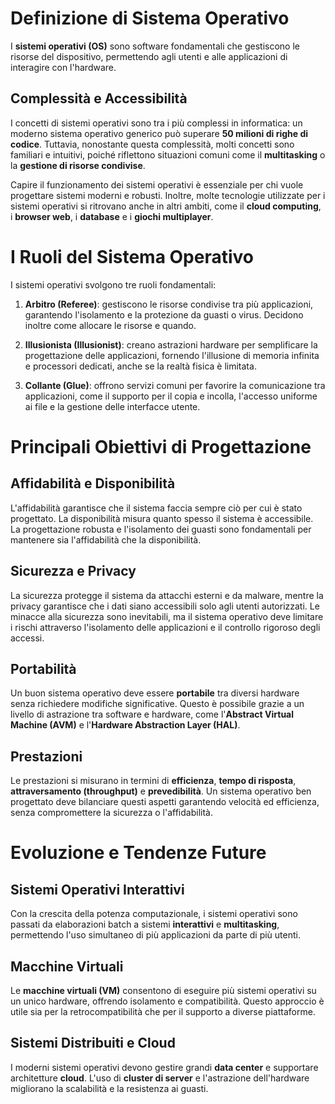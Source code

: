 # Definizione di Sistema Operativo

I **sistemi operativi (OS)** sono software fondamentali che gestiscono le risorse del dispositivo, permettendo agli
utenti e alle applicazioni di interagire con l'hardware.

## Complessità e Accessibilità

I concetti di sistemi operativi sono tra i più complessi in informatica: un moderno sistema operativo generico può
superare **50 milioni di righe di codice**. Tuttavia, nonostante questa complessità, molti concetti sono familiari e
intuitivi, poiché riflettono situazioni comuni come il **multitasking** o la **gestione di risorse condivise**.

Capire il funzionamento dei sistemi operativi è essenziale per chi vuole progettare sistemi moderni e robusti. Inoltre,
molte tecnologie utilizzate per i sistemi operativi si ritrovano anche in altri ambiti, come il **cloud computing**, i
**browser web**, i **database** e i **giochi multiplayer**.

# I Ruoli del Sistema Operativo

I sistemi operativi svolgono tre ruoli fondamentali:

1. **Arbitro (Referee)**: gestiscono le risorse condivise tra più applicazioni, garantendo l'isolamento e la protezione
   da guasti o virus. Decidono inoltre come allocare le risorse e quando.

2. **Illusionista (Illusionist)**: creano astrazioni hardware per semplificare la progettazione delle applicazioni,
   fornendo l'illusione di memoria infinita e processori dedicati, anche se la realtà fisica è limitata.

3. **Collante (Glue)**: offrono servizi comuni per favorire la comunicazione tra applicazioni, come il supporto per il
   copia e incolla, l'accesso uniforme ai file e la gestione delle interfacce utente.

# Principali Obiettivi di Progettazione

## Affidabilità e Disponibilità

L'affidabilità garantisce che il sistema faccia sempre ciò per cui è stato progettato. La disponibilità misura quanto
spesso il sistema è accessibile. La progettazione robusta e l'isolamento dei guasti sono fondamentali per mantenere sia
l'affidabilità che la disponibilità.

## Sicurezza e Privacy

La sicurezza protegge il sistema da attacchi esterni e da malware, mentre la privacy garantisce che i dati siano
accessibili solo agli utenti autorizzati. Le minacce alla sicurezza sono inevitabili, ma il sistema operativo deve
limitare i rischi attraverso l'isolamento delle applicazioni e il controllo rigoroso degli accessi.

## Portabilità

Un buon sistema operativo deve essere **portabile** tra diversi hardware senza richiedere modifiche significative.
Questo è possibile grazie a un livello di astrazione tra software e hardware, come l'**Abstract Virtual Machine (AVM)**
e l'**Hardware Abstraction Layer (HAL)**.

## Prestazioni

Le prestazioni si misurano in termini di **efficienza**, **tempo di risposta**, **attraversamento (throughput)** e
**prevedibilità**. Un sistema operativo ben progettato deve bilanciare questi aspetti garantendo velocità ed efficienza,
senza compromettere la sicurezza o l'affidabilità.

# Evoluzione e Tendenze Future

## Sistemi Operativi Interattivi

Con la crescita della potenza computazionale, i sistemi operativi sono passati da elaborazioni batch a sistemi
**interattivi** e **multitasking**, permettendo l'uso simultaneo di più applicazioni da parte di più utenti.

## Macchine Virtuali

Le **macchine virtuali (VM)** consentono di eseguire più sistemi operativi su un unico hardware, offrendo isolamento e
compatibilità. Questo approccio è utile sia per la retrocompatibilità che per il supporto a diverse piattaforme.

## Sistemi Distribuiti e Cloud

I moderni sistemi operativi devono gestire grandi **data center** e supportare architetture **cloud**. L'uso di
**cluster di server** e l'astrazione dell'hardware migliorano la scalabilità e la resistenza ai guasti.

